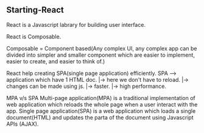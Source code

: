 ## Starting-React
React is a Javascript labrary for building user interface.

React is Composable.

Composable = Component based(Any complex UI, any complex app can be divided into simpler and smaller component which are easier to implement, easier to create, and easier to think of.)

React help creating SPA(single page application) efficiently.
SPA --> application which have 1 HTML doc.
    |-> here we don't have to reload.
    |-> changes can be made using js.
    |-> faster.
    |-> high performance.

MPA v/s SPA
Multi-page application(MPA) is a traditional implementation of web application which reloads the whole page when a user interact with the app.
Single page application(SPA) is a web application which loads a single document(HTML) and updates the parta of the document using Javascript APIs (AJAX).

